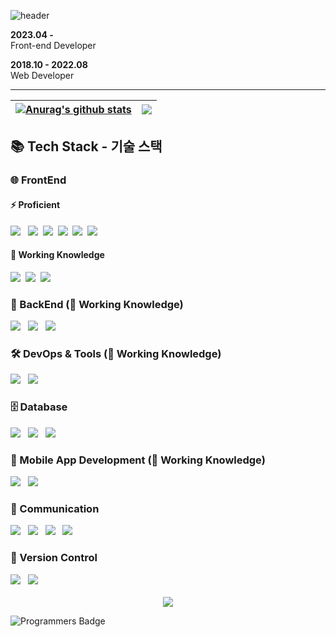 ![header](https://capsule-render.vercel.app/api?type=waving&color=gradient&height=250&section=header&text=Welcome!&fontSize=90)

**2023.04 -**  
Front-end Developer

**2018.10 - 2022.08**  
Web Developer

-----

| <a href="https://github.com/anuraghazra/github-readme-stats"><img align="center" src="https://github-readme-stats.vercel.app/api?username=dggb&show_icons=true&include_all_commits=true&theme=buefy&hide_border=true" alt="Anurag's github stats" /></a> | <a href="https://github.com/anuraghazra/github-readme-stats"><img align="center" src="https://github-readme-stats.vercel.app/api/top-langs/?username=dggb&layout=compact&theme=buefy&hide_border=true" /></a> |
| ------------- | ------------- |

## 📚 Tech Stack - 기술 스택

### 🌐 FrontEnd
#### ⚡ Proficient
<div>
  <img src="https://img.shields.io/badge/vue.js-4FC08D?style=for-the-badge&logo=vue.js&logoColor=white"> &nbsp
  <img src="https://img.shields.io/badge/jquery-0769AD?style=for-the-badge&logo=jquery&logoColor=white">&nbsp
  <img src="https://img.shields.io/badge/javascript-F7DF1E.svg?style=for-the-badge&logo=javascript&logoColor=20232a" />&nbsp
  <img src="https://img.shields.io/badge/html-E34F26.svg?style=for-the-badge&logo=html5&logoColor=white" />&nbsp
  <img src="https://img.shields.io/badge/css-1572B6?style=for-the-badge&logo=css3&logoColor=white">&nbsp
  <img src="https://img.shields.io/badge/bootstrap-7952B3?style=for-the-badge&logo=bootstrap&logoColor=white">&nbsp
</div>

#### 🌱 Working Knowledge
<div>
  <img src="https://img.shields.io/badge/react-20232a.svg?style=for-the-badge&logo=react&logoColor=61DAFB" />&nbsp
  <img src="https://img.shields.io/badge/typescript-007ACC.svg?style=for-the-badge&logo=typescript&logoColor=white" />&nbsp
  <img src="https://img.shields.io/badge/styled--components-DB7093?style=for-the-badge&logo=styled-components&logoColor=ffd35b" />&nbsp
</div>

### 🔧 BackEnd (🌱 Working Knowledge)
<div>
  <img src="https://img.shields.io/badge/java-007396?style=for-the-badge&logo=java&logoColor=white"> &nbsp
  <img src="https://img.shields.io/badge/node.js-339933?style=for-the-badge&logo=Node.js&logoColor=white"> &nbsp
  <img src="https://img.shields.io/badge/net-512BD4?style=for-the-badge&logo=dotnet&logoColor=white"> &nbsp
</div>

### 🛠️ DevOps & Tools (🌱 Working Knowledge)
<div>
  <img src="https://img.shields.io/badge/docker-2496ED?style=for-the-badge&logo=docker&logoColor=white"> &nbsp
  <img src="https://img.shields.io/badge/amazonaws-232F3E?style=for-the-badge&logo=amazonaws&logoColor=white"> &nbsp
</div>


### 🗄️ Database
<div>
  <img src="https://img.shields.io/badge/oracle-F80000?style=for-the-badge&logo=oracle&logoColor=white"> &nbsp
  <img src="https://img.shields.io/badge/mysql-4479A1?style=for-the-badge&logo=mysql&logoColor=white"> &nbsp
  <img src="https://img.shields.io/badge/postgresql-4169E1?style=for-the-badge&logo=postgresql&logoColor=white"> &nbsp
</div>

### 📱 Mobile App Development (🌱 Working Knowledge)
<div>
  <img src="https://img.shields.io/badge/flutter-02569B?style=for-the-badge&logo=flutter&logoColor=white"> &nbsp
  <img src="https://img.shields.io/badge/androidstudio-3DDC84?style=for-the-badge&logo=androidstudio&logoColor=white"> &nbsp
</div>


### 💬 Communication
<div>
  <img src="https://img.shields.io/badge/jira-0052CC?style=for-the-badge&logo=jira&logoColor=white"> &nbsp
  <img src="https://img.shields.io/badge/confluence-172B4D?style=for-the-badge&logo=confluence&logoColor=white"> &nbsp
  <img src="https://img.shields.io/badge/slack-4A154B?style=for-the-badge&logo=slack&logoColor=white"> &nbsp
  <img src="https://img.shields.io/badge/figma-F24E1E?style=for-the-badge&logo=figma&logoColor=white"> &nbsp
</div>

### 🔀 Version Control
<div>
  <img src="https://img.shields.io/badge/github-181717?style=for-the-badge&logo=github&logoColor=white"> &nbsp
  <img src="https://img.shields.io/badge/bitbucket-0052CC?style=for-the-badge&logo=bitbucket&logoColor=white"> &nbsp
</div>

<div align="center"> 
  <br>
  <a href="https://hits.seeyoufarm.com"><img src="https://hits.seeyoufarm.com/api/count/incr/badge.svg?url=https%3A%2F%2Fgithub.com%2Fdggb%2Fhit-counter&count_bg=%2379C83D&title_bg=%23555555&icon=&icon_color=%23E7E7E7&title=hits&edge_flat=false"/></a>
</div>


![Programmers Badge](https://raw.githubusercontent.com/dggb/Programmers_Badge_Generator/main/result/result.svg?cache_buster=1)
